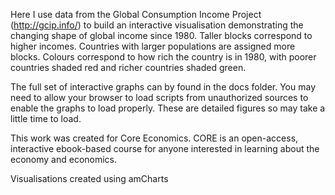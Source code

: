Here I use data from the Global Consumption Income Project (http://gcip.info/) to build an interactive visualisation demonstrating the changing shape of global income since 1980. Taller blocks correspond to higher incomes. Countries with larger populations are assigned more blocks. Colours correspond to how rich the country is in 1980, with poorer countries shaded red and richer countries shaded green.

The full set of interactive graphs can by found in the docs folder. You may need to allow your browser to load scripts from unauthorized sources to enable the graphs to load properly. These are detailed figures so may take a little time to load.

This work was created for Core Economics. CORE is an open-access, interactive ebook-based course for anyone interested in learning about the economy and economics.

Visualisations created using amCharts

